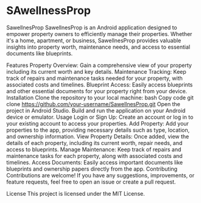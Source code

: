 # SAwellnessProp

SawellnesProp
SawellnesProp is an Android application designed to empower property owners to efficiently manage their properties. Whether it's a home, apartment, or business, SawellnesProp provides valuable insights into property worth, maintenance needs, and access to essential documents like blueprints.

Features
Property Overview: Gain a comprehensive view of your property including its current worth and key details.
Maintenance Tracking: Keep track of repairs and maintenance tasks needed for your property, with associated costs and timelines.
Blueprint Access: Easily access blueprints and other essential documents for your property right from your device.
Installation
Clone the repository to your local machine:
bash
Copy code
git clone https://github.com/your-username/SawellnesProp.git
Open the project in Android Studio.
Build and run the application on your Android device or emulator.
Usage
Login or Sign Up: Create an account or log in to your existing account to access your properties.
Add Property: Add your properties to the app, providing necessary details such as type, location, and ownership information.
View Property Details: Once added, view the details of each property, including its current worth, repair needs, and access to blueprints.
Manage Maintenance: Keep track of repairs and maintenance tasks for each property, along with associated costs and timelines.
Access Documents: Easily access important documents like blueprints and ownership papers directly from the app.
Contributing
Contributions are welcome! If you have any suggestions, improvements, or feature requests, feel free to open an issue or create a pull request.

License
This project is licensed under the MIT License.